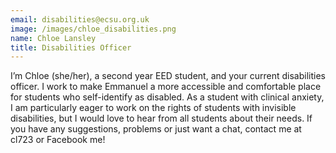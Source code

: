```yaml
---
email: disabilities@ecsu.org.uk
image: /images/chloe_disabilities.png
name: Chloe Lansley
title: Disabilities Officer
---
```


I’m Chloe (she/her), a second year EED student, and your current disabilities officer.
										I work to make Emmanuel a more accessible and comfortable place for students who self-identify as disabled.
										As a student with clinical anxiety, I am particularly eager to work on the rights of students with invisible disabilities,
										but I would love to hear from all students about their needs. If you have any suggestions, problems or just want a chat,
										contact me at cl723 or Facebook me!